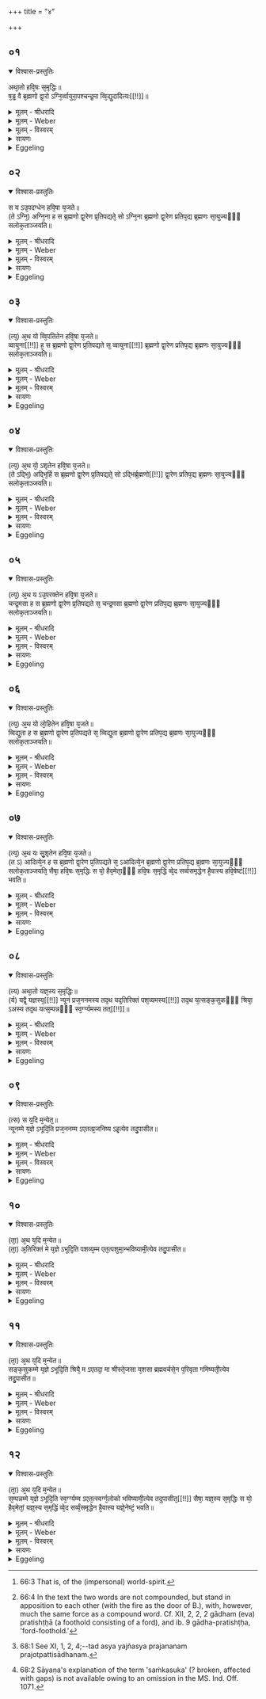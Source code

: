 +++
title = "४"

+++


## ०१


<details open><summary>विश्वास-प्रस्तुतिः</summary>

अथा᳘तो हवि᳘षः स᳘मृद्धिः॥  
ष᳘ड्ढ वै ब्र᳘ह्मणो द्वा᳘रो ऽग्नि᳘र्व्वायुरा᳘पश्चन्द्र᳘मा व्वि᳘द्यु᳘दादित्यः[[!!]]॥
</details>

<details><summary>मूलम् - श्रीधरादि</summary>

अथा᳘तो हवि᳘षः स᳘मृद्धिः॥  
ष᳘ड्ढ वै ब्र᳘ह्मणो द्वा᳘रो ऽग्नि᳘र्व्वायुरा᳘पश्चन्द्र᳘मा व्वि᳘द्यु᳘दादित्यः[[!!]]॥
</details>

<details><summary>मूलम् - Weber</summary>

अथा᳘तो हवि᳘षः स᳘मृद्धिः॥  
ष᳘ड्ढ वै ब्र᳘ह्मणो द्वा᳘रोऽग्नि᳘र्वायुरा᳘पश्चन्द्र᳘मा विद्यु᳘दादित्यः᳟॥
</details>

<details><summary>मूलम् - विस्वरम्</summary>

**हविरादिसमृद्ध्यभिधायकं ब्राह्मणम् ।** 

अथातो हविषः समृद्धिः । षड् ह वै ब्रह्मणो द्वारः । अग्निर्वायुरापश्चंद्रमा विद्युदादित्यः ॥ १ ॥ 
</details>

<details><summary>सायणः</summary>

दाहविपतनादिदोषदुष्टस्यापि हविषः समृद्ध्युपायं उपासनं विधित्सुः प्रतिजानीते- **अथातो हविषः समृद्धिरि**ति । येनोपायेन 'हविषः समृद्धिः' भवति स उच्यत इत्यर्थः । विधित्सितस्योपासनस्य विषयभूतमुपास्यं प्रतिपादयति- **षड्ढ वा** इति । 'ब्रह्मणः' ब्रह्मलोकस्य 'द्वारः' द्वाराणि 'षट्' भवंति । तानि चाग्न्यादीनि ॥ १ ॥ 
</details>

<details><summary>Eggeling</summary>

1. Now, as to the successful issue of the sacrificial food. Now, indeed, there are six doors to the Brahman [^egg_224]--to wit, fire, wind, the waters, the moon, lightning, and the sun.

[^egg_224]: 66:3 That is, of the (impersonal) world-spirit.
</details>


## ०२


<details open><summary>विश्वास-प्रस्तुतिः</summary>

स य ऽउ᳘पदग्धेन हवि᳘षा य᳘जते॥  
(ते ऽग्नि᳘) अग्नि᳘ना ह स ब्र᳘ह्मणो द्वा᳘रेण प्र᳘तिपद्यते᳘ सो ऽग्नि᳘ना ब्र᳘ह्मणो द्वा᳘रेण प्रतिप᳘द्य ब्र᳘ह्मणः सा᳘युज्यᳫँ᳭ सलोक᳘ताञ्जयति॥
</details>

<details><summary>मूलम् - श्रीधरादि</summary>

स य ऽउ᳘पदग्धेन हवि᳘षा य᳘जते॥  
(ते ऽग्नि᳘) अग्नि᳘ना ह स ब्र᳘ह्मणो द्वा᳘रेण प्र᳘तिपद्यते᳘ सो ऽग्नि᳘ना ब्र᳘ह्मणो द्वा᳘रेण प्रतिप᳘द्य ब्र᳘ह्मणः सा᳘युज्यᳫँ᳭ सलोक᳘ताञ्जयति॥
</details>

<details><summary>मूलम् - Weber</summary>

स य उ᳘पदग्धेन हवि᳘षा य᳘जते॥  
अग्नि᳘ना ह स ब्र᳘ह्मणो द्वा᳘रेण प्र᳘तिपद्यतेॗ सोऽग्नि᳘ना ब्र᳘ह्मणो द्वा᳘रेण प्रतिप᳘द्य ब्र᳘ह्मणः सा᳘युज्यᳫं सलोक᳘तां जयति॥
</details>

<details><summary>मूलम् - विस्वरम्</summary>

स य उपदग्धेन हविषा यजते; अग्निना ह स ब्रह्मणो द्वारेण प्रतिपद्यते । सो ऽग्निना ब्रह्मणो द्वारेण प्रतिपद्य ब्रह्मणः सायुज्यं सलोकतां जयति ॥ २ ॥ 
</details>

<details><summary>सायणः</summary>

तत्र यतो ऽग्निर्ब्रह्मणो द्वारं ततः तेनोपदग्धो हविर्यागः अग्न्याख्येन 'द्वारेण' ब्रह्मलोकप्राप्त्युपाय इत्याह- **स य उपदग्धेने**ति । तस्य विदुषो न केवलं ब्रह्मप्रपदनमात्रं, अपि तु तत्सायुज्यादिकमपि फलमित्याह- **सो ऽग्निना ब्रह्मणो द्वारेणे**ति ॥ २ ॥ 
</details>

<details><summary>Eggeling</summary>

2. He who offers with slightly burnt sacrificial food, enters through the fire-door [^egg_225] of the Brahman;

[^egg_225]: 66:4 In the text the two words are not compounded, but stand in apposition to each other (with the fire as the door of B.), with, however, much the same force as a compound word. Cf. XII, 2, 2, 2 gādham (eva) pratishṭḥā (a foothold consisting of a ford), and ib. 9 gādha-pratishṭḥa, 'ford-foothold.'

and, by entering through the fire-door of the Brahman, he wins his union with, and participation in the world of, the Brahman.
</details>


## ०३


<details open><summary>विश्वास-प्रस्तुतिः</summary>

(त्य᳘) अ᳘थ यो व्वि᳘पतितेन हवि᳘षा य᳘जते॥  
व्वायुना[[!!]] ह᳘ स ब्र᳘ह्मणो द्वा᳘रेण प्र᳘तिपद्यते स᳘ व्वायुना[[!!]] ब्र᳘ह्मणो द्वा᳘रेण प्रतिप᳘द्य ब्र᳘ह्मणः सा᳘युज्यᳫँ᳭ सलोक᳘ताञ्जयति॥
</details>

<details><summary>मूलम् - श्रीधरादि</summary>

(त्य᳘) अ᳘थ यो व्वि᳘पतितेन हवि᳘षा य᳘जते॥  
व्वायुना[[!!]] ह᳘ स ब्र᳘ह्मणो द्वा᳘रेण प्र᳘तिपद्यते स᳘ व्वायुना[[!!]] ब्र᳘ह्मणो द्वा᳘रेण प्रतिप᳘द्य ब्र᳘ह्मणः सा᳘युज्यᳫँ᳭ सलोक᳘ताञ्जयति॥
</details>

<details><summary>मूलम् - Weber</summary>

अ᳘थ यो वि᳘पतितेन हवि᳘षा य᳘जते॥  
वायु᳘ना ह स ब्र᳘ह्मणो द्वा᳘रेण प्र᳘तिपद्यते स᳘ वायु᳘ना ब्र᳘ह्मणो द्वा᳘रेण प्रतिप᳘द्य ब्र᳘ह्मणः सा᳘युज्यᳫं सलोक᳘तां जयति॥
</details>

<details><summary>मूलम् - विस्वरम्</summary>

अथ यो विपतितेन हविषा यजते; वायुना ह स ब्रह्मणो द्वारेण प्रतिपद्यते । स वायुना ब्रह्मणो द्वारेण प्रतिपद्य ब्रह्मणः सायुज्यं सलोकतां जयति ॥ ३ ॥ 
</details>

<details><summary>सायणः</summary>

वायुर्ब्रह्मद्वारमित्याद्युपासनस्य फलमाह- **अथ यो विपतितेने**ति । 'यः' यजमानः प्रमादाद्विपतितेन भूमौ पतितेन 'हविषा यजते', तत्र विपतनक्रियाया वाय्वधीनत्वात् वायोर्बुद्धिस्तत्र कार्या । स च वायुलक्षणेन 'ब्रह्मणो द्वारेण' 'प्रतिपद्यते' । तेन ब्रह्मणा 'सायुज्यम्' एकीभावं 'सलोकतां' समानलोकतां 'जयति' । एवमुत्तरत्रापि योज्यम् ॥ ३ ॥ 
</details>

<details><summary>Eggeling</summary>

3. And he who offers with sacrificial food that has fallen (on the ground) enters through the wind-door of the Brahman; and, by entering through the wind-door of the Brahman, he wins his union with, and participation in the world of, the Brahman.
</details>


## ०४


<details open><summary>विश्वास-प्रस्तुतिः</summary>

(त्य᳘) अ᳘थ यो᳘ ऽशृतेन हवि᳘षा य᳘जते॥  
(ते ऽद्भि᳘) अद्भि᳘र्हि स ब्र᳘ह्मणो द्वा᳘रेण प्र᳘तिपद्यते᳘ सो ऽद्भिर्ब्र᳘ह्मणो[[!!]] द्वा᳘रेण प्रतिप᳘द्य ब्र᳘ह्मणः सा᳘युज्यᳫँ᳭ सलोक᳘ताञ्जयति॥
</details>

<details><summary>मूलम् - श्रीधरादि</summary>

(त्य᳘) अ᳘थ यो᳘ ऽशृतेन हवि᳘षा य᳘जते॥  
(ते ऽद्भि᳘) अद्भि᳘र्हि स ब्र᳘ह्मणो द्वा᳘रेण प्र᳘तिपद्यते᳘ सो ऽद्भिर्ब्र᳘ह्मणो[[!!]] द्वा᳘रेण प्रतिप᳘द्य ब्र᳘ह्मणः सा᳘युज्यᳫँ᳭ सलोक᳘ताञ्जयति॥
</details>

<details><summary>मूलम् - Weber</summary>

अ᳘थ यो᳘ऽशृतेन हवि᳘षा य᳘जते॥  
अद्भि᳘र्हि स ब्र᳘ह्मणो द्वा᳘रेण प्र᳘तिपद्यतेॗ सोऽद्भि᳘र्ब्र᳘ह्मणो द्वा᳘रेण प्रतिप᳟॥
</details>

<details><summary>मूलम् - विस्वरम्</summary>

अथ यो ऽशृतेन हविषा यजते; अद्भिर्ह स ब्रह्मणो द्वारेण प्रतिपद्यते । सो ऽद्भिर्ब्रह्मणो द्वारेण प्रतिपद्य ब्रह्मणः सायुज्यं सलोकतां जयति ॥ ४ ॥ 
</details>

<details><summary>सायणः</summary>

**अथ यो ऽशृतेने**ति । 'यः' यजमानः अशृतेनापक्वेन 'हविषा यजते' । तत्राशृतत्वं जलावयवकृतमिति तद्बुद्धिस्तत्र कार्या । तस्य फलमाह- **अद्भिर्हे**ति । गतप्रायमेतत् ॥ ४ ॥ 
</details>

<details><summary>Eggeling</summary>

4. And he who offers with uncooked sacrificial food, enters through the water-door of the Brahman; and, by entering through the water-door of the Brahman, he wins his union with, and participation in the world of, the Brahman.
</details>


## ०५


<details open><summary>विश्वास-प्रस्तुतिः</summary>

(त्य᳘) अ᳘थ य ऽउ᳘परक्तेन हवि᳘षा य᳘जते॥  
चन्द्र᳘मसा ह स ब्र᳘ह्मणो द्वा᳘रेण प्र᳘तिपद्यते स᳘ चन्द्र᳘मसा ब्र᳘ह्मणो द्वा᳘रेण प्रतिप᳘द्य ब्र᳘ह्मणः सा᳘युज्यᳫँ᳭ सलोक᳘ताञ्जयति॥
</details>

<details><summary>मूलम् - श्रीधरादि</summary>

(त्य᳘) अ᳘थ य ऽउ᳘परक्तेन हवि᳘षा य᳘जते॥  
चन्द्र᳘मसा ह स ब्र᳘ह्मणो द्वा᳘रेण प्र᳘तिपद्यते स᳘ चन्द्र᳘मसा ब्र᳘ह्मणो द्वा᳘रेण प्रतिप᳘द्य ब्र᳘ह्मणः सा᳘युज्यᳫँ᳭ सलोक᳘ताञ्जयति॥
</details>

<details><summary>मूलम् - Weber</summary>

अ᳘थ य उ᳘परक्तेन हवि᳘षा य᳘जते॥  
चन्द्र᳘मसा ह स ब्र᳘ह्मणो द्वा᳘रेण प्र᳘तिपद्यते स᳘ चन्द्र᳘मसा ब्र᳘ह्मणो द्वा᳘रेण प्रतिप᳟॥
</details>

<details><summary>मूलम् - विस्वरम्</summary>

अथ य उपरक्तेन हविषा यजते; चंद्रमसा ह स ब्रह्मणो द्वारेण प्रतिपद्यते । स चंद्रमसा ब्रह्मणो द्वारेण प्रतिपद्य ब्रह्मणः सायुज्यं सलोकतां जयति ॥ ५ ॥ 
</details>

<details><summary>सायणः</summary>

**अथ य उपरक्तेने**ति । 'अथ यः' यजमानः 'उपरक्तेन' उपांतस्थितरक्तिमगुणेन 'हविषा यजते' । तत्र हविष उपांतरक्तत्वं यत् तत् चंद्रबिंबसदृशमिति, तत्र तद्बुद्धिः कार्या । **चंद्रमसा ह स** इत्यादि पूर्ववत् योज्यम् ॥ ५ ॥ 
</details>

<details><summary>Eggeling</summary>

5. And he who offers with slightly browned sacrificial food, enters through the moon-door of the Brahman, and, by entering through the moon-door of the Brahman, he wins his union with, and participation in the world of, the Brahman.
</details>


## ०६


<details open><summary>विश्वास-प्रस्तुतिः</summary>

(त्य᳘) अ᳘थ यो लो᳘हितेन हवि᳘षा य᳘जते॥  
व्विद्यु᳘ता ह स ब्र᳘ह्मणो द्वा᳘रेण प्र᳘तिपद्यते स᳘ व्विद्यु᳘ता ब्र᳘ह्मणो द्वा᳘रेण प्रतिप᳘द्य ब्र᳘ह्मणः सा᳘युज्यᳫँ᳭ सलोक᳘ताञ्जयति॥
</details>

<details><summary>मूलम् - श्रीधरादि</summary>

(त्य᳘) अ᳘थ यो लो᳘हितेन हवि᳘षा य᳘जते॥  
व्विद्यु᳘ता ह स ब्र᳘ह्मणो द्वा᳘रेण प्र᳘तिपद्यते स᳘ व्विद्यु᳘ता ब्र᳘ह्मणो द्वा᳘रेण प्रतिप᳘द्य ब्र᳘ह्मणः सा᳘युज्यᳫँ᳭ सलोक᳘ताञ्जयति॥
</details>

<details><summary>मूलम् - Weber</summary>

अ᳘थ यो लो᳘हितेन हवि᳘षा य᳘जते॥  
विद्यु᳘ता ह स ब्र᳘ह्मणो द्वा᳘रेण प्र᳘तिपद्यते स᳘ विद्यु᳘ता ब्र᳘ह्मणो द्वा᳘रेण प्रतिप᳟॥
</details>

<details><summary>मूलम् - विस्वरम्</summary>

अथ यो लोहितेन हविषा यजते; विद्युता ह स ब्रह्मणो द्वारेण प्रतिपद्यते । स विद्युता ब्रह्मणो द्वारेण प्रतिपद्य ब्रह्मणः सायुज्यं सलोकतां जयति ॥ ६ ॥ 
</details>

<details><summary>सायणः</summary>

**अथ यो लोहितेने**त्यादि । 'यः' यजमानः 'लोहितेन' सर्वतो रक्तवर्णेन 'हविषा यजते' । तत्र लोहितत्वं विद्युद्धर्म इति तद्बुद्धिस्तत्र कार्या । **विद्युता हे**त्यादि पूर्ववत् ॥ ६ ॥ 
</details>

<details><summary>Eggeling</summary>

6. And he who offers with browned sacrificial food, enters through the lightning-door of the Brahman, and, by entering through the lightning-door of the Brahman, he wins his union with, and participation in the world of, the Brahman.
</details>


## ०७


<details open><summary>विश्वास-प्रस्तुतिः</summary>

(त्य᳘) अ᳘थ यः सु᳘शृतेन हवि᳘षा य᳘जते॥  
(त ऽ) आदित्ये᳘न ह स ब्र᳘ह्मणो द्वा᳘रेण प्र᳘तिपद्यते स᳘ ऽआदित्ये᳘न ब्र᳘ह्मणो द्वा᳘रेण प्रतिप᳘द्य ब्र᳘ह्मणः सा᳘युज्यᳫँ᳭ सलोक᳘ताञ्जयति᳘ सैषा᳘ हवि᳘षः स᳘मृद्धिः स यो᳘ हैव᳘मेता᳘ᳫँ᳘ हवि᳘षः स᳘मृद्धिं व्वे᳘द सर्व्वसमृद्धेन है᳘वास्य हवि᳘षेष्टं[[!!]] भवति॥
</details>

<details><summary>मूलम् - श्रीधरादि</summary>

(त्य᳘) अ᳘थ यः सु᳘शृतेन हवि᳘षा य᳘जते॥  
(त ऽ) आदित्ये᳘न ह स ब्र᳘ह्मणो द्वा᳘रेण प्र᳘तिपद्यते स᳘ ऽआदित्ये᳘न ब्र᳘ह्मणो द्वा᳘रेण प्रतिप᳘द्य ब्र᳘ह्मणः सा᳘युज्यᳫँ᳭ सलोक᳘ताञ्जयति᳘ सैषा᳘ हवि᳘षः स᳘मृद्धिः स यो᳘ हैव᳘मेता᳘ᳫँ᳘ हवि᳘षः स᳘मृद्धिं व्वे᳘द सर्व्वसमृद्धेन है᳘वास्य हवि᳘षेष्टं[[!!]] भवति॥
</details>

<details><summary>मूलम् - Weber</summary>

अ᳘थ यः सु᳘शृतेन हवि᳘षा य᳘जते॥  
आदित्ये᳘न ह स ब्र᳘ह्मणो द्वा᳘रेण प्र᳘तिपद्यते स᳘ आदित्ये᳘न ब्र᳘ह्मणो द्वा᳘रेण प्रतिप᳘द्य ब्र᳘ह्मणः सा᳘युज्यᳫं सलोक᳘तां जयतिॗ सैषा᳘ हवि᳘षः स᳘मृद्धिः स यो᳘ हैव᳘मेता᳘ᳫं᳘ हवि᳘षः स᳘मृद्धिं वे᳘द सर्व᳘समृद्धेन हैॗवास्य हवि᳘षेष्ट᳘म् भवति॥
</details>

<details><summary>मूलम् - विस्वरम्</summary>

अथ यः सुशृतेन हविषा यजते; आदित्येन ह स ब्रह्मणो द्वारेण प्रतिपद्यते । स आदित्येन ब्रह्मणो द्वारेण प्रतिपद्य ब्रह्मणः सायुज्यं सलोकतां जयति । सैषा हविषः समृद्धिः । स यो हैवमेतां हविषः समृद्धिं वेद । सर्वसमृद्धेन हैवास्य हविषेष्टं भवति ॥ ७ ॥ 
</details>

<details><summary>सायणः</summary>

इत्थमपाकातिपाकहविषामुपासनानि उक्तानि । सुशृतहविर्विषयमाह- **अथ यः सुशृतेने**ति । सुष्ठु सम्यक् शृतेन 'हविषा' पुरोडाशादिना 'यः यजते' तत्र सम्यक् पाक आदित्यधर्मः, अतस्तत्र हविषि आदित्यबुद्धिः कार्या । आदित्येनेत्यादि पूर्ववत् । एवमुपदग्धादीनां हविषां या इयं अग्न्याद्यात्मकता उक्ता 'सा एषा हविषः समृद्धिः' । सा उपासकस्यैव उक्तफलहेतुरित्याह- **स यो हैवमेतामि**ति । उपदाहादिदोषस्यापि समृद्धिरूपेण वेदनात् 'अस्य' विदुषः 'सर्वसमृद्धेनैव हविषा' यागः कृतो भवतीत्यर्थः ॥ ७ ॥ 
</details>

<details><summary>Eggeling</summary>

7. And he who offers with well-cooked sacrificial food, enters through the sun-door of the Brahman; and, by entering through the sun-door of the Brahman, he wins his union with, and participation in the world of, the Brahman. This, then, is the successful issue of the sacrificial food, and, verily, whosoever thus knows this to be the successful issue of the sacrificial food, by him offering is made with wholly successful sacrificial food.
</details>


## ०८


<details open><summary>विश्वास-प्रस्तुतिः</summary>

(त्य) अथा᳘तो यज्ञ᳘स्य स᳘मृद्धिः॥  
(र्य) यद्वै᳘ यज्ञस्य᳘[[!!]] न्यूनं प्रज᳘ननमस्य तद᳘थ यद᳘तिरिक्तं पश᳘व्यमस्य[[!!]] तद᳘थ य᳘त्सङ्क᳘सुकᳫँ᳭ श्रिया᳘ ऽअस्य तद᳘थ यत्स᳘म्पन्नᳫँ᳭ स्व᳘र्ग्ग्यमस्य तत्[[!!]]॥
</details>

<details><summary>मूलम् - श्रीधरादि</summary>

(त्य) अथा᳘तो यज्ञ᳘स्य स᳘मृद्धिः॥  
(र्य) यद्वै᳘ यज्ञस्य᳘[[!!]] न्यूनं प्रज᳘ननमस्य तद᳘थ यद᳘तिरिक्तं पश᳘व्यमस्य[[!!]] तद᳘थ य᳘त्सङ्क᳘सुकᳫँ᳭ श्रिया᳘ ऽअस्य तद᳘थ यत्स᳘म्पन्नᳫँ᳭ स्व᳘र्ग्ग्यमस्य तत्[[!!]]॥
</details>

<details><summary>मूलम् - Weber</summary>

अथा᳘तो यज्ञ᳘स्य स᳘मृद्धिः॥  
यद्वै᳘ यज्ञ᳘स्यॗ न्यूनम् प्रज᳘ननमस्य तद᳘थ यद᳘तिरिक्तम् पशव्य᳘मस्य तद᳘थ य᳘त्संक᳘सुकं श्रिया᳘ अस्य तद᳘थ यत्स᳘म्पन्नᳫं स्वर्ग्य᳘मस्य त᳘त्॥
</details>

<details><summary>मूलम् - विस्वरम्</summary>

अथातो यज्ञस्य समृद्धिः । यद्वै यज्ञस्य न्यूनं प्रजननमस्य तत् । अथ यदतिरिक्तं पशव्यमस्य तत् । अथ यत्संकसुकं श्रिया अस्य तत् । अथ यत्संपन्नं स्वर्ग्यमस्य तत् ॥ ८ ॥ 
</details>

<details><summary>सायणः</summary>

इत्थं हविषः समृद्धिमुपपाद्य, अथ तत्साध्यस्य यज्ञस्यापि न्यूनत्वादिदोषपरिहाराय समृद्धिं वक्तुं प्रतिजानीते- **अथातो यज्ञस्य समृद्धिरि**ति । यतो वक्ष्यमाणप्रकारेण न्यूनत्वादिदोषाः परिह्रियंते अतः कारणात् यज्ञस्य समृद्धिरधिक्रियत इत्यर्थः । अथ तां समृद्धिं वक्तुं न्यूनत्वादिधर्माणां तावत् यज्ञावयवत्वमाह- **यद्वै यज्ञस्ये**ति । 'यद्वै' यत् खलु यज्ञसंबंधि 'न्यूनं' प्रमादादनुष्ठितमङ्गम् । 'तदस्य' यज्ञस्य 'प्रजननं' प्रजोत्पत्तिसाधनमिन्द्रियम् । 'अथ' यज्ञसंबंधि 'यदतिरिक्तं' प्रमादादनुष्ठितमङ्गम् । 'तत्पशव्यं' पशुहितम् । 'यत् संकसुकं' दोषसंमिश्रमङ्गं कृतं 'श्रियै अस्य तत्' । 'अथ यत् संपन्नं' सम्यगनुष्ठितं कर्म 'तदस्य' यज्ञस्य 'स्वर्ग्यं' स्वर्गप्राप्त्युपायभूतं रूपम् ॥ ८ ॥ 
</details>

<details><summary>Eggeling</summary>

8. Then, as to the successful issue of the sacrifice. Now, whatever part of the sacrifice is incomplete

 (nyūna) that part of it is productive for him [^egg_226]; and what is redundant in it that is favourable to cattle; and what is broken (disconnected) [^egg_227] in it that makes for prosperity; and what is perfect in it that is conducive to heaven.

[^egg_226]: 68:1 See XI, 1, 2, 4;--tad asya yajñasya prajananam prajotpattisādhanam.

[^egg_227]: 68:2 Sāyaṇa's explanation of the term 'saṁkasuka' (? broken, affected with gaps) is not available owing to an omission in the MS. Ind. Off. 1071.
</details>


## ०९


<details open><summary>विश्वास-प्रस्तुतिः</summary>

(त्स) स य᳘दि म᳘न्येत᳘॥  
न्यूनम्मे य᳘ज्ञे ऽभूदि᳘ति प्रज᳘ननम्म ऽएतत्प्र᳘जनिष्य ऽइ᳘त्येव तदु᳘पासीत॥
</details>

<details><summary>मूलम् - श्रीधरादि</summary>

(त्स) स य᳘दि म᳘न्येत᳘॥  
न्यूनम्मे य᳘ज्ञे ऽभूदि᳘ति प्रज᳘ननम्म ऽएतत्प्र᳘जनिष्य ऽइ᳘त्येव तदु᳘पासीत॥
</details>

<details><summary>मूलम् - Weber</summary>

स य᳘दि म᳘न्येत᳟᳟॥  
न्यूनम् मे यॗज्ञेऽभूदि᳘ति प्रज᳘ननम् म एतत्प्र᳘जनिष्य इ᳘त्येव तदु᳘पासीत॥
</details>

<details><summary>मूलम् - विस्वरम्</summary>

स यदि मन्येत । न्यूनं मे यज्ञे ऽभूदिति । प्रजननं म एतत् । प्रजनिष्य इत्येव तदुपासीत ॥ ९ ॥ 
</details>

<details><summary>सायणः</summary>

अथ एतदुपजीवनेन यज्ञसमृद्ध्यर्थं तदुपास्तिमाह- **स यदि मन्येते**ति । 'सः' यजमानः 'यदि मन्येत' जानीयात् । मदीये 'यज्ञे' 'न्यूनं' किमपि अंगमनुष्ठितमिति । तदानीं स यजमानः 'मे' मदीयं 'एतत् न्यूनं' यज्ञसंबंधि 'प्रजननं' प्रजासाधनम् । अतः अहं 'प्रजनिष्ये' पुत्राद्यात्मना प्रकर्षेण जनिष्ये इति अनेन रूपेण तन्न्यूनमुपासीत जानीयात् ध्यायेद्वा । अनया उपासनया न्यूनत्वदोषपरिहारे सति यज्ञसमृद्धिर्भवतीति भावः ॥ ९ ॥ 
</details>

<details><summary>Eggeling</summary>

9. And if he think, 'There has been that which was incomplete in my sacrifice,' let him believe, 'That is productive for me: I shall have offspring produced (in men and cattle).'
</details>


## १०


<details open><summary>विश्वास-प्रस्तुतिः</summary>

(ता᳘) अ᳘थ य᳘दि म᳘न्येत॥  
(ता᳘) अ᳘तिरिक्तं मे य᳘ज्ञे ऽभूदि᳘ति पशव्य᳘म्म एत᳘त्पशुमा᳘न्भविष्यामी᳘त्येव तदु᳘पासीत॥
</details>

<details><summary>मूलम् - श्रीधरादि</summary>

(ता᳘) अ᳘थ य᳘दि म᳘न्येत॥  
(ता᳘) अ᳘तिरिक्तं मे य᳘ज्ञे ऽभूदि᳘ति पशव्य᳘म्म एत᳘त्पशुमा᳘न्भविष्यामी᳘त्येव तदु᳘पासीत॥
</details>

<details><summary>मूलम् - Weber</summary>

अ᳘थ य᳘दि म᳘न्येत॥  
अ᳘तिरिक्तम् मे यॗज्ञेऽभूदि᳘ति पशव्य᳘म् म एत᳘त्पशुमा᳘न्भविष्यामी᳘त्येव तदु᳘पासीत॥
</details>

<details><summary>मूलम् - विस्वरम्</summary>

अथ यदि मन्येत । अतिरिक्तं मे यज्ञे ऽभूदिति । पशव्यं म एतत् । पशुमान् भविष्यामीत्येव तदुपासीत ॥ १० ॥ 
</details>

<details><summary>सायणः</summary>

अथातिरिक्तस्योपास्त्यां यज्ञसमृद्धिमाह- **अथ यदि मन्येते**ति । यज्ञसंबंधिपशव्यरूपेणातिरिक्तस्योपासनात् अतिरेकदोषपरिहारेण यज्ञसमृद्धिर्भवतीत्यर्थः ॥ १० ॥ 
</details>

<details><summary>Eggeling</summary>

10. And if he think, 'There has been that which was redundant in my sacrifice,' let him believe, 'That is favourable to cattle for me: I shall become possessed of cattle.'
</details>


## ११


<details open><summary>विश्वास-प्रस्तुतिः</summary>

(ता᳘) अ᳘थ य᳘दि म᳘न्येत॥  
सङ्क᳘सुकम्मे य᳘ज्ञे ऽभूदि᳘ति श्रियै᳘ म ऽएतदा᳘ मा श्रीस्ते᳘जसा य᳘शसा ब्रह्मवर्चसे᳘न प᳘रिवृता गमिष्यती᳘त्येव तदु᳘पासीत॥
</details>

<details><summary>मूलम् - श्रीधरादि</summary>

(ता᳘) अ᳘थ य᳘दि म᳘न्येत॥  
सङ्क᳘सुकम्मे य᳘ज्ञे ऽभूदि᳘ति श्रियै᳘ म ऽएतदा᳘ मा श्रीस्ते᳘जसा य᳘शसा ब्रह्मवर्चसे᳘न प᳘रिवृता गमिष्यती᳘त्येव तदु᳘पासीत॥
</details>

<details><summary>मूलम् - Weber</summary>

अ᳘थ य᳘दि म᳘न्येत॥  
संक᳘सुकम् मे यॗज्ञेऽभूदि᳘ति श्रियै᳘ म एतदा᳘ मा श्रीस्ते᳘जसा य᳘शसा ब्रह्मवर्चसे᳘न प᳘रिवृता गमिष्यती᳘त्येव तदु᳘पासीत॥
</details>

<details><summary>मूलम् - विस्वरम्</summary>

अथ यदि मन्येत । संकसुकं मे यज्ञे ऽभूदिति । श्रियै म एतत् । आ मा श्रीस्तेजसा यशसा ब्रह्मवर्चसेन परिवृता गमिष्यतीत्येव तदुपासीत ॥ ११ ॥ 
</details>

<details><summary>सायणः</summary>

अथ संकसुकत्वदोषस्य उपास्त्या यज्ञस्य समृद्धिमाह- **अथ यदि मन्येते**ति । पूर्ववद्योज्यम् । **श्रियै म एतदि**ति । 'एतत्' संकसुकदोषसंमिश्रमंगम् 'मे' मम 'श्रियै' लक्ष्म्यै अतो मां सा 'श्रीः' 'तेजसा' शरीरकांत्या 'यशसा' कीर्त्या 'ब्रह्मवर्चसेन' ब्रह्मतेजसा 'परिवृता' वेष्टिता सती 'आगमिष्यति' इत्यनेन प्रकारेण 'तत्' संकसुकदोषसंमिश्रयज्ञांगम् 'उपासीत' तेन च स दोषो निवर्तत इत्यर्थः ॥ ११ ॥ 
</details>

<details><summary>Eggeling</summary>

11. And if he think, 'There has been that which was disconnected in my sacrifice,' let him believe, 'That makes for my prosperity: Prosperity, surrounded by splendour, fame and holy lustre, will accrue to me.'
</details>


## १२


<details open><summary>विश्वास-प्रस्तुतिः</summary>

(ता᳘) अ᳘थ य᳘दि म᳘न्येत॥  
स᳘म्पन्नम्मे य᳘ज्ञे ऽभूदि᳘ति स्व᳘र्ग्ग्यम्म ऽएत᳘त्स्वर्ग्ग᳘लोको भविष्यामी᳘त्येव तदुपासीत᳘[[!!]] सैषा᳘ यज्ञ᳘स्य स᳘मृद्धिः स यो᳘ हैव᳘मेतां᳘ यज्ञ᳘स्य स᳘मृद्धिं व्वे᳘द सर्व्वं᳘समृद्धेन है᳘वास्य यज्ञे᳘नेष्टं᳘ भवति॥
</details>

<details><summary>मूलम् - श्रीधरादि</summary>

(ता᳘) अ᳘थ य᳘दि म᳘न्येत॥  
स᳘म्पन्नम्मे य᳘ज्ञे ऽभूदि᳘ति स्व᳘र्ग्ग्यम्म ऽएत᳘त्स्वर्ग्ग᳘लोको भविष्यामी᳘त्येव तदुपासीत᳘[[!!]] सैषा᳘ यज्ञ᳘स्य स᳘मृद्धिः स यो᳘ हैव᳘मेतां᳘ यज्ञ᳘स्य स᳘मृद्धिं व्वे᳘द सर्व्वं᳘समृद्धेन है᳘वास्य यज्ञे᳘नेष्टं᳘ भवति॥
</details>

<details><summary>मूलम् - Weber</summary>

अ᳘थ य᳘दि म᳘न्येत॥  
स᳘म्पन्नम् मे यॗज्ञेऽभूदि᳘ति स्वर्ग्य᳘म् म एत᳘त्स्वर्ग᳘लोको भविष्यामी᳘त्येव तदु᳘पासीतॗ सैषा᳘ यज्ञ᳘स्य स᳘मृद्धिः स यो᳘ हैव᳘मेतां᳘ यज्ञ᳘स्य स᳘मृद्धिं वे᳘द सर्व᳘समृद्धेन हैॗवास्य यज्ञे᳘नेष्ट᳘म् भवति॥
</details>

<details><summary>मूलम् - विस्वरम्</summary>

अथ यदि मन्येत । संपन्नं मे यज्ञे ऽभूदिति । स्वर्ग्यं म एतत् । स्वर्गलोको भविष्यामीत्येव तदुपासीत । सैषा यज्ञस्य समृद्धिः । स यो हैवमेतां यज्ञस्य समृद्धिं वेद । सर्वसमृद्धेन हैवास्य यज्ञेनेष्टं भवति ॥ १२ ॥ 
</details>

<details><summary>सायणः</summary>

इत्थं न्यूनातिरिक्तदोषस्योपासनया समीकरणमुक्त्वा सम्यगनुष्ठितस्यापि अंगस्याधिकफलसिध्यर्थं उपासनमाह- **अथ यदि मन्येते**ति । स्पष्टमेतत् । प्रतिज्ञातां यज्ञसमृद्धिं निगमयति- **सैषा यज्ञस्य समृद्धिरि**ति । तत्र समृद्धिरूपवेदनस्य फलमाह- **स यो हैवमेतामि**ति । स्पष्टो ऽर्थः ॥ १२ ॥ 

इति श्रीसायणाचार्यविरचिते माधवीये वेदार्थप्रकाशे माध्यन्दिनीयशतपथब्राह्मणभाष्ये एकादशकाण्डे चतुर्थे ऽध्याये चतुर्थं ब्राह्मणम् ॥ (११-४-४) ॥ 

वेदार्थस्य प्रकाशेन तमो हार्द्दं निवारयन् । 
पुमर्थांश्चतुरो देयाद् विद्यातीर्थमहेश्वरः ॥ १ ॥

ब्रह्माण्डं गोसहस्रं कनकहयतुलापूरुषौ स्वर्णगर्भं,
सप्ताब्धीन्पञ्चसीरींस्त्रिदशतरुलताधेनुसौवर्णभूमीः । 
रत्नोस्रां रुक्मवाजिद्विपमहितरथौ सायणिः सिङ्गणार्यो,
व्यश्राणीद्विश्वचक्रं प्रथितविधिमहाभूतयुक्तं घटं च ॥ 

धान्याद्रिं धन्यजन्मा तिलभवमतुलः स्वर्णजं वर्णमुख्यः,
कार्पासीयं कृपावान्गुडकृतमजडो राजतं राजपूज्यः ।
आज्योत्थं प्राज्यजन्मा लवणजमनृणः शार्करं चार्कतेजा,
रत्नाढ्यो रत्नरूपं गिरिमकृत मुदा पात्रसात्सिङ्गणार्यः ॥

इति श्रीमद्राजाधिराजपरमेश्वरवैदिकमार्गप्रवर्त्तकश्रीहरिहरमहाराजसाम्राज्यधुरन्धरेण सायणाचार्येण विरचिते माधवीये वेदार्थप्रकाशे माध्यन्दिनीयशतपथब्राह्मणभाष्ये एकादशकाण्डे चतुर्थो ऽध्यायः समाप्तः ॥ (११ । ४) ॥ 
</details>

<details><summary>Eggeling</summary>

12. And if he think, 'There has been that which was perfect in my sacrifice,' let him believe, 'That is conducive to heaven for me: I shall become one of those in the heavenly world.' This then is the successful issue of the sacrifice; and, verily, whosoever thus knows this to be the successful issue of the sacrifice, by him offering is made by a wholly successful sacrifice.
</details>

